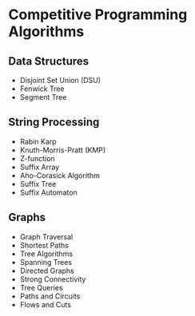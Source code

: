 # Competitive Programming Algorithms
## Data Structures
- Disjoint Set Union (DSU)
- Fenwick Tree
- Segment Tree

## String Processing *<TO-DO>*
- Rabin Karp
- Knuth-Morris-Pratt (KMP)
- Z-function
- Suffix Array
- Aho-Corasick Algorithm
- Suffix Tree
- Suffix Automaton

## Graphs *<TO-DO>*
- Graph Traversal
- Shortest Paths
- Tree Algorithms
- Spanning Trees
- Directed Graphs
- Strong Connectivity
- Tree Queries
- Paths and Circuits
- Flows and Cuts
